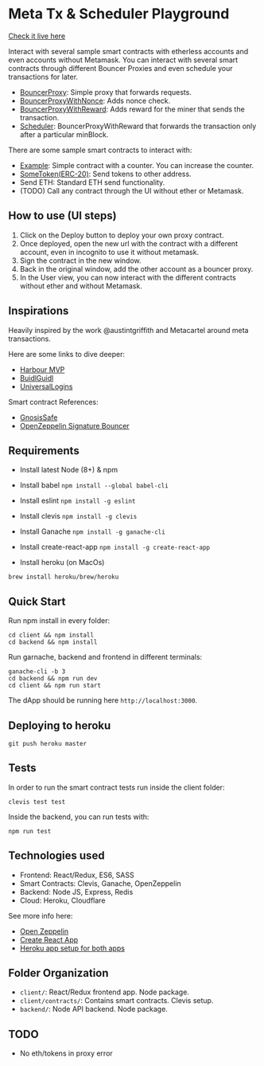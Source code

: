 # Meta Tx & Scheduler Playground

[Check it live here](https://metatx.dapis.io)

Interact with several sample smart contracts with etherless accounts and even accounts without Metamask. You can interact with several smart contracts through
different Bouncer Proxies and even schedule your transactions for later.

- [BouncerProxy](https://github.com/rrecuero/z-scheduler/blob/master/client/contracts/BouncerProxy/BouncerProxy.sol): Simple proxy that forwards requests.
- [BouncerProxyWithNonce](https://github.com/rrecuero/z-scheduler/blob/master/client/contracts/BouncerWithNonce/BouncerWithNonce.sol): Adds nonce check.
- [BouncerProxyWithReward](https://github.com/rrecuero/z-scheduler/blob/master/client/contracts/BouncerWithReward/BouncerWithReward.sol): Adds reward for the miner that sends the transaction.
- [Scheduler](https://github.com/rrecuero/z-scheduler/blob/master/client/contracts/Scheduler/Scheduler.sol): BouncerProxyWithReward that forwards the transaction only after
a particular minBlock.

There are some sample smart contracts to interact with:

- [Example](https://github.com/rrecuero/z-scheduler/blob/master/client/contracts/Example/Example.sol): Simple contract with a counter. You can increase the counter.
- [SomeToken(ERC-20)](https://github.com/rrecuero/z-scheduler/blob/master/client/contracts/SomeToken/SomeToken.sol): Send tokens to other address.
- Send ETH: Standard ETH send functionality.
- (TODO) Call any contract through the UI without ether or Metamask.

## How to use (UI steps)

1. Click on the Deploy button to deploy your own proxy contract.
2. Once deployed, open the new url with the contract with a different account, even in incognito to use it without metamask.
3. Sign the contract in the new window.
4. Back in the original window, add the other account as a bouncer proxy.
5. In the User view, you can now interact with the different contracts without ether
and without Metamask.

## Inspirations

Heavily inspired by the work @austintgriffith and Metacartel around meta transactions.

Here are some links to dive deeper:

- [Harbour MVP](https://github.com/Meta-tx/Harbour-MVP/wiki/Resources)
- [BuidlGuidl](https://medium.com/@austin_48503/buidlguidl-0x2-meta-transactions-be3ea1d076a6)
- [UniversalLogins](https://medium.com/@avsa/1dc8b17a8de7)

Smart contract References:
- [GnosisSafe](https://github.com/gnosis/safe-contracts)
- [OpenZeppelin Signature Bouncer](https://github.com/OpenZeppelin/openzeppelin-solidity/blob/7ef273050697178b74dd4530d4b0eb4e5127a8f5/contracts/drafts/SignatureBouncer.sol#L100-L103)

## Requirements

- Install latest Node (8+) & npm
- Install babel
`npm install --global babel-cli`

- Install eslint
`npm install -g eslint`

- Install clevis
`npm install -g clevis`

- Install Ganache
`npm install -g ganache-cli`

- Install create-react-app
`npm install -g create-react-app`

- Install heroku (on MacOs)
```
brew install heroku/brew/heroku
```

## Quick Start

Run npm install in every folder:
```
cd client && npm install
cd backend && npm install
```

Run garnache, backend and frontend in different terminals:
```
ganache-cli -b 3
cd backend && npm run dev
cd client && npm run start
```

The dApp should be running here `http://localhost:3000`.

## Deploying to heroku

`git push heroku master`

## Tests

In order to run the smart contract tests run inside the client folder:

`clevis test test`

Inside the backend, you can run tests with:

`npm run test`

## Technologies used

- Frontend: React/Redux, ES6, SASS
- Smart Contracts: Clevis, Ganache, OpenZeppelin
- Backend: Node JS, Express, Redis
- Cloud: Heroku, Cloudflare

See more info here:
- [Open Zeppelin](https://github.com/OpenZeppelin/openzeppelin-solidity)
- [Create React App](https://github.com/facebookincubator/create-react-app)
- [Heroku app setup for both apps](https://github.com/mars/heroku-cra-node)

## Folder Organization

- `client/`: React/Redux frontend app. Node package.
- `client/contracts/`: Contains smart contracts. Clevis setup.
- `backend/`: Node API backend. Node package.

## TODO
- No eth/tokens in proxy error
